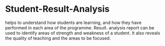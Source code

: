 # Student-Result-Analysis
helps to understand how students are learning, and how they have performed in each area of the programme. Result. analysis report can be used to identify areas of strength and weakness of a student. It also reveals the quality of teaching and the areas to be focused.
